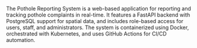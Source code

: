 The Pothole Reporting System is a web-based application for reporting and tracking pothole complaints in real-time. It features a FastAPI backend with PostgreSQL support for spatial data, and includes role-based access for users, staff, and administrators. The system is containerized using Docker, orchestrated with Kubernetes, and uses GitHub Actions for CI/CD automation.
